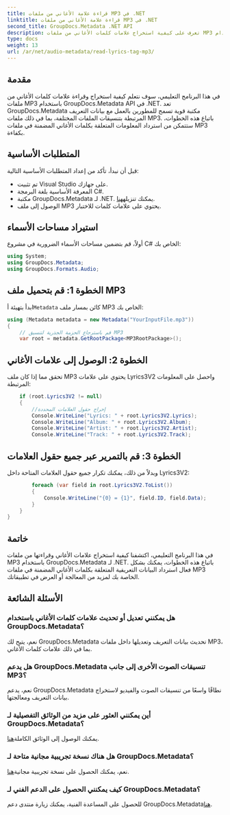 ```yaml
---
title: قراءة علامة الأغاني من ملفات MP3 في .NET
linktitle: قراءة علامة الأغاني من ملفات MP3 في .NET
second_title: GroupDocs.Metadata .NET API
description: تعرف على كيفية استخراج علامات كلمات الأغاني من ملفات MP3 باستخدام GroupDocs.Metadata لـ .NET. اتبع البرنامج التعليمي خطوة بخطوة.
type: docs
weight: 13
url: /ar/net/audio-metadata/read-lyrics-tag-mp3/
---
```

## مقدمة
في هذا البرنامج التعليمي، سوف نتعلم كيفية استخراج وقراءة علامات كلمات الأغاني من ملفات MP3 باستخدام GroupDocs.Metadata API في .NET. تعد GroupDocs.Metadata مكتبة قوية تسمح للمطورين بالعمل مع بيانات التعريف المرتبطة بتنسيقات الملفات المختلفة، بما في ذلك ملفات MP3. باتباع هذه الخطوات، ستتمكن من استرداد المعلومات المتعلقة بكلمات الأغاني المضمنة في ملفات MP3 بكفاءة.
## المتطلبات الأساسية
قبل أن نبدأ، تأكد من إعداد المتطلبات الأساسية التالية:
- تم تثبيت Visual Studio على جهازك.
- المعرفة الأساسية بلغة البرمجة C#.
-  مكتبة GroupDocs.Metadata لـ .NET. يمكنك تنزيله[هنا](https://releases.groupdocs.com/metadata/net/).
- الوصول إلى ملف MP3 يحتوي على علامات كلمات للاختبار.

## استيراد مساحات الأسماء
أولاً، قم بتضمين مساحات الأسماء الضرورية في مشروع C# الخاص بك:
```csharp
using System;
using GroupDocs.Metadata;
using GroupDocs.Formats.Audio;
```
## الخطوة 1: قم بتحميل ملف MP3
 ابدأ بتهيئة أ`Metadata` كائن بمسار ملف MP3 الخاص بك:
```csharp
using (Metadata metadata = new Metadata("YourInputFile.mp3"))
{
    // قم باسترجاع الحزمة الجذرية لتنسيق MP3
    var root = metadata.GetRootPackage<MP3RootPackage>();
```
## الخطوة 2: الوصول إلى علامات الأغاني
تحقق مما إذا كان ملف MP3 يحتوي على علامات Lyrics3V2 واحصل على المعلومات المرتبطة:
```csharp
    if (root.Lyrics3V2 != null)
    {
        //إخراج حقول العلامات المحددة
        Console.WriteLine("Lyrics: " + root.Lyrics3V2.Lyrics);
        Console.WriteLine("Album: " + root.Lyrics3V2.Album);
        Console.WriteLine("Artist: " + root.Lyrics3V2.Artist);
        Console.WriteLine("Track: " + root.Lyrics3V2.Track);
```
## الخطوة 3: قم بالتمرير عبر جميع حقول العلامات
وبدلاً من ذلك، يمكنك تكرار جميع حقول العلامات المتاحة داخل Lyrics3V2:
```csharp
        foreach (var field in root.Lyrics3V2.ToList())
        {
            Console.WriteLine("{0} = {1}", field.ID, field.Data);
        }
    }
}
```

## خاتمة
في هذا البرنامج التعليمي، اكتشفنا كيفية استخراج علامات الأغاني وقراءتها من ملفات MP3 باستخدام GroupDocs.Metadata لـ .NET. باتباع هذه الخطوات، يمكنك بشكل فعال استرداد البيانات التعريفية المتعلقة بكلمات الأغاني المضمنة في ملفات MP3 الخاصة بك لمزيد من المعالجة أو العرض في تطبيقاتك.

## الأسئلة الشائعة
### هل يمكنني تعديل أو تحديث علامات كلمات الأغاني باستخدام GroupDocs.Metadata؟
نعم، يتيح لك GroupDocs.Metadata تحديث بيانات التعريف وتعديلها داخل ملفات MP3، بما في ذلك علامات كلمات الأغاني.
### هل يدعم GroupDocs.Metadata تنسيقات الصوت الأخرى إلى جانب MP3؟
نعم، يدعم GroupDocs.Metadata نطاقًا واسعًا من تنسيقات الصوت والفيديو لاستخراج بيانات التعريف ومعالجتها.
### أين يمكنني العثور على مزيد من الوثائق التفصيلية لـ GroupDocs.Metadata؟
 يمكنك الوصول إلى الوثائق الكاملة[هنا](https://reference.groupdocs.com/metadata/net/).
### هل هناك نسخة تجريبية مجانية متاحة لـ GroupDocs.Metadata؟
 نعم، يمكنك الحصول على نسخة تجريبية مجانية[هنا](https://releases.groupdocs.com/).
### كيف يمكنني الحصول على الدعم الفني لـ GroupDocs.Metadata؟
 للحصول على المساعدة الفنية، يمكنك زيارة منتدى دعم GroupDocs.Metadata[هنا](https://forum.groupdocs.com/c/metadata/14).